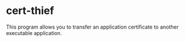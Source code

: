 # cert-thief
This program allows you to transfer an application certificate to another executable application.

